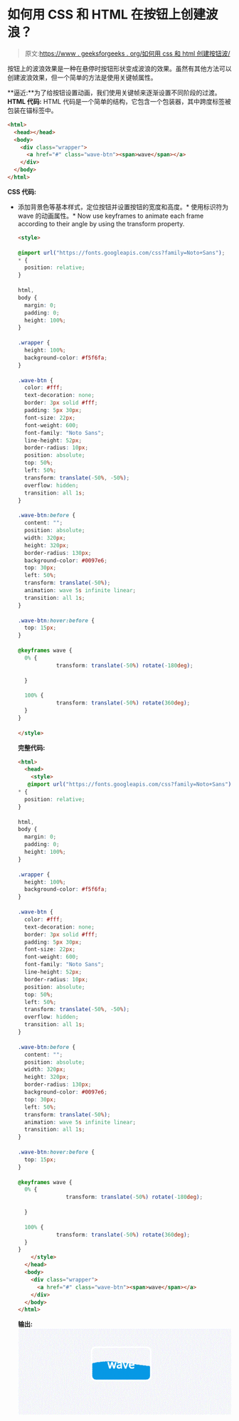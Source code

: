 # 如何用 CSS 和 HTML 在按钮上创建波浪？

> 原文:[https://www . geeksforgeeks . org/如何用 css 和 html 创建按钮波/](https://www.geeksforgeeks.org/how-to-create-waves-on-button-with-css-and-html/)

按钮上的波浪效果是一种在悬停时按钮形状变成波浪的效果。虽然有其他方法可以创建波浪效果，但一个简单的方法是使用关键帧属性。

**逼近:**为了给按钮设置动画，我们使用关键帧来逐渐设置不同阶段的过渡。
**HTML 代码:**
HTML 代码是一个简单的结构，它包含一个包装器，其中跨度标签被包装在锚标签中。

```html
<html>
  <head></head>
  <body>
    <div class="wrapper">
      <a href="#" class="wave-btn"><span>wave</span></a>
    </div>
  </body>
</html>
```

**CSS 代码:**

*   添加背景色等基本样式，定位按钮并设置按钮的宽度和高度。*   使用标识符为 wave 的动画属性。*   Now use keyframes to animate each frame according to their angle by using the transform property.

    ```html
    <style>

    @import url("https://fonts.googleapis.com/css?family=Noto+Sans");
    * {
      position: relative;
    }

    html,
    body {
      margin: 0;
      padding: 0;
      height: 100%;
    }

    .wrapper {
      height: 100%;
      background-color: #f5f6fa;
    }

    .wave-btn {
      color: #fff;
      text-decoration: none;
      border: 3px solid #fff;
      padding: 5px 30px;
      font-size: 22px;
      font-weight: 600;
      font-family: "Noto Sans";
      line-height: 52px;
      border-radius: 10px;
      position: absolute;
      top: 50%;
      left: 50%;
      transform: translate(-50%, -50%);
      overflow: hidden;
      transition: all 1s;
    }

    .wave-btn:before {
      content: "";
      position: absolute;
      width: 320px;
      height: 320px;
      border-radius: 130px;
      background-color: #0097e6;
      top: 30px;
      left: 50%;
      transform: translate(-50%);
      animation: wave 5s infinite linear;
      transition: all 1s;
    }

    .wave-btn:hover:before {
      top: 15px;
    }

    @keyframes wave {
      0% {
                transform: translate(-50%) rotate(-180deg);

      }

      100% {
                transform: translate(-50%) rotate(360deg);
      }
    }

    </style>
    ```

    **完整代码:**

    ```html
    <html>
      <head>
        <style>
       @import url("https://fonts.googleapis.com/css?family=Noto+Sans");
    * {
      position: relative;
    }

    html,
    body {
      margin: 0;
      padding: 0;
      height: 100%;
    }

    .wrapper {
      height: 100%;
      background-color: #f5f6fa;
    }

    .wave-btn {
      color: #fff;
      text-decoration: none;
      border: 3px solid #fff;
      padding: 5px 30px;
      font-size: 22px;
      font-weight: 600;
      font-family: "Noto Sans";
      line-height: 52px;
      border-radius: 10px;
      position: absolute;
      top: 50%;
      left: 50%;
      transform: translate(-50%, -50%);
      overflow: hidden;
      transition: all 1s;
    }

    .wave-btn:before {
      content: "";
      position: absolute;
      width: 320px;
      height: 320px;
      border-radius: 130px;
      background-color: #0097e6;
      top: 30px;
      left: 50%;
      transform: translate(-50%);
      animation: wave 5s infinite linear;
      transition: all 1s;
    }

    .wave-btn:hover:before {
      top: 15px;
    }

    @keyframes wave {
      0% {
                   transform: translate(-50%) rotate(-180deg);

      }

      100% {
                transform: translate(-50%) rotate(360deg);
      }
    }
        </style>
      </head>
      <body>
        <div class="wrapper">
          <a href="#" class="wave-btn"><span>wave</span></a>
        </div>
      </body>
    </html>
    ```

    **输出:**
    ![](img/e309746fcbb8b0df07b45331232b3966.png)